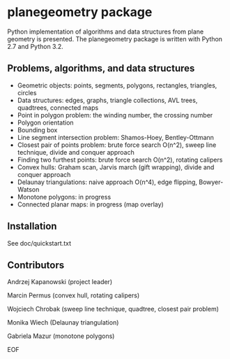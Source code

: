 # planegeometry package

Python implementation of algorithms and data structures
from plane geometry is presented.
The planegeometry package is written with Python 2.7 and Python 3.2.

## Problems, algorithms, and data structures

* Geometric objects: points, segments, polygons, rectangles, triangles, circles
* Data structures: edges, graphs, triangle collections, AVL trees, 
quadtrees, connected maps
* Point in polygon problem: the winding number, the crossing number
* Polygon orientation
* Bounding box
* Line segment intersection problem: Shamos-Hoey, Bentley-Ottmann
* Closest pair of points problem: brute force search O(n^2), 
sweep line technique, divide and conquer approach
* Finding two furthest points: brute force search O(n^2), rotating calipers
* Convex hulls: Graham scan, Jarvis march (gift wrapping), 
divide and conquer approach
* Delaunay triangulations: naive approach O(n^4), edge flipping, Bowyer-Watson
* Monotone polygons: in progress
* Connected planar maps: in progress (map overlay)

## Installation

See doc/quickstart.txt

## Contributors

Andrzej Kapanowski (project leader)

Marcin Permus (convex hull, rotating calipers)

Wojciech Chrobak (sweep line technique, quadtree, closest pair problem)

Monika Wiech (Delaunay triangulation)

Gabriela Mazur (monotone polygons)

EOF
